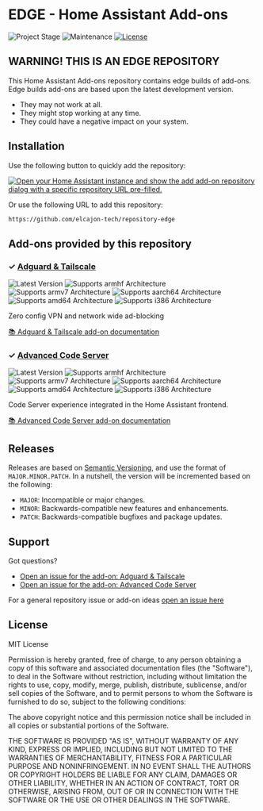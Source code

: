 # EDGE - Home Assistant Add-ons

![Project Stage][project-stage-shield]
![Maintenance][maintenance-shield]
[![License][license-shield]](LICENSE.md)


## WARNING! THIS IS AN EDGE REPOSITORY

This Home Assistant Add-ons repository contains edge builds of add-ons. Edge
builds add-ons are based upon the latest development version.

- They may not work at all.
- They might stop working at any time.
- They could have a negative impact on your system.

## Installation

Use the following button to quickly add the repository:

[![Open your Home Assistant instance and show the add add-on repository dialog with a specific repository URL pre-filled.](https://my.home-assistant.io/badges/supervisor_add_addon_repository.svg)](https://my.home-assistant.io/redirect/supervisor_add_addon_repository/?repository_url=https%3A%2F%2Fgithub.com%2Felcajon-tech%2Frepository-edge)

Or use the following URL to add this repository:

```txt
https://github.com/elcajon-tech/repository-edge
```

## Add-ons provided by this repository

### &#10003; [Adguard & Tailscale][addon-adguard-tailscale]

![Latest Version][adguard-tailscale-version-shield]
![Supports armhf Architecture][adguard-tailscale-armhf-shield]
![Supports armv7 Architecture][adguard-tailscale-armv7-shield]
![Supports aarch64 Architecture][adguard-tailscale-aarch64-shield]
![Supports amd64 Architecture][adguard-tailscale-amd64-shield]
![Supports i386 Architecture][adguard-tailscale-i386-shield]

Zero config VPN and network wide ad-blocking

[:books: Adguard & Tailscale add-on documentation][addon-doc-adguard-tailscale]

### &#10003; [Advanced Code Server][addon-code-server]

![Latest Version][code-server-version-shield]
![Supports armhf Architecture][code-server-armhf-shield]
![Supports armv7 Architecture][code-server-armv7-shield]
![Supports aarch64 Architecture][code-server-aarch64-shield]
![Supports amd64 Architecture][code-server-amd64-shield]
![Supports i386 Architecture][code-server-i386-shield]

Code Server experience integrated in the Home Assistant frontend.

[:books: Advanced Code Server add-on documentation][addon-doc-code-server]

## Releases

Releases are based on [Semantic Versioning][semver], and use the format
of ``MAJOR.MINOR.PATCH``. In a nutshell, the version will be incremented
based on the following:

- ``MAJOR``: Incompatible or major changes.
- ``MINOR``: Backwards-compatible new features and enhancements.
- ``PATCH``: Backwards-compatible bugfixes and package updates.

## Support

Got questions?

- [Open an issue for the add-on: Adguard & Tailscale][adguard-tailscale-issue]
- [Open an issue for the add-on: Advanced Code Server][code-server-issue]

For a general repository issue or add-on ideas [open an issue here][issue]

## License

MIT License

Permission is hereby granted, free of charge, to any person obtaining a copy
of this software and associated documentation files (the "Software"), to deal
in the Software without restriction, including without limitation the rights
to use, copy, modify, merge, publish, distribute, sublicense, and/or sell
copies of the Software, and to permit persons to whom the Software is
furnished to do so, subject to the following conditions:

The above copyright notice and this permission notice shall be included in all
copies or substantial portions of the Software.

THE SOFTWARE IS PROVIDED "AS IS", WITHOUT WARRANTY OF ANY KIND, EXPRESS OR
IMPLIED, INCLUDING BUT NOT LIMITED TO THE WARRANTIES OF MERCHANTABILITY,
FITNESS FOR A PARTICULAR PURPOSE AND NONINFRINGEMENT. IN NO EVENT SHALL THE
AUTHORS OR COPYRIGHT HOLDERS BE LIABLE FOR ANY CLAIM, DAMAGES OR OTHER
LIABILITY, WHETHER IN AN ACTION OF CONTRACT, TORT OR OTHERWISE, ARISING FROM,
OUT OF OR IN CONNECTION WITH THE SOFTWARE OR THE USE OR OTHER DEALINGS IN THE
SOFTWARE.

[addon-adguard-tailscale]: https://github.com/elcajon-tech/addon-adguard-tailscale/tree/v0.1.5
[addon-doc-adguard-tailscale]: https://github.com/elcajon-tech/addon-adguard-tailscale/blob/v0.1.5/README.md
[adguard-tailscale-issue]: https://github.com/elcajon-tech/addon-adguard-tailscale/issues
[adguard-tailscale-version-shield]: https://img.shields.io/badge/version-v0.1.5-blue.svg
[adguard-tailscale-aarch64-shield]: https://img.shields.io/badge/aarch64-yes-green.svg
[adguard-tailscale-amd64-shield]: https://img.shields.io/badge/amd64-yes-green.svg
[adguard-tailscale-armhf-shield]: https://img.shields.io/badge/armhf-yes-green.svg
[adguard-tailscale-armv7-shield]: https://img.shields.io/badge/armv7-yes-green.svg
[adguard-tailscale-i386-shield]: https://img.shields.io/badge/i386-yes-green.svg
[addon-code-server]: https://github.com/elcajon-tech/addon-code-server/tree/v9.5.19
[addon-doc-code-server]: https://github.com/elcajon-tech/addon-code-server/blob/v9.5.19/README.md
[code-server-issue]: https://github.com/elcajon-tech/addon-code-server/issues
[code-server-version-shield]: https://img.shields.io/badge/version-v9.5.19-blue.svg
[code-server-aarch64-shield]: https://img.shields.io/badge/aarch64-yes-green.svg
[code-server-amd64-shield]: https://img.shields.io/badge/amd64-yes-green.svg
[code-server-armhf-shield]: https://img.shields.io/badge/armhf-no-red.svg
[code-server-armv7-shield]: https://img.shields.io/badge/armv7-no-red.svg
[code-server-i386-shield]: https://img.shields.io/badge/i386-no-red.svg
[issue]: https://github.com/elcajon-tech/repository-edge/issues
[license-shield]: https://img.shields.io/github/license/elcajon-tech/repository-edge.svg
[maintenance-shield]: https://img.shields.io/maintenance/yes/2022.svg
[project-stage-shield]: https://img.shields.io/badge/project%20stage-experimental-yellow.svg
[semver]: http://semver.org/spec/v2.0.0.html
